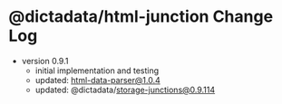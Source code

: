 # @dictadata/html-junction Change Log

- version 0.9.1
  - initial implementation and testing
  - updated: html-data-parser@1.0.4
  - updated: @dictadata/storage-junctions@0.9.114
